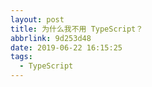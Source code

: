 ```yaml
---
layout: post
title: 为什么我不用 TypeScript？
abbrlink: 9d253d48
date: 2019-06-22 16:15:25
tags:
  - TypeScript
---
```

